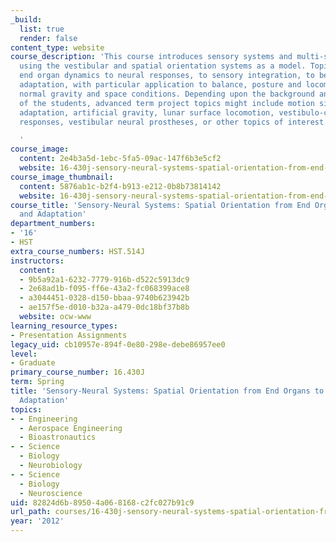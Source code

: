 ```yaml
---
_build:
  list: true
  render: false
content_type: website
course_description: 'This course introduces sensory systems and multi-sensory fusion
  using the vestibular and spatial orientation systems as a model. Topics range from
  end organ dynamics to neural responses, to sensory integration, to behavior, and
  adaptation, with particular application to balance, posture and locomotion under
  normal gravity and space conditions. Depending upon the background and interests
  of the students, advanced term project topics might include motion sickness, astronaut
  adaptation, artificial gravity, lunar surface locomotion, vestibulo-cardiovascular
  responses, vestibular neural prostheses, or other topics of interest.

  '
course_image:
  content: 2e4b3a5d-1ebc-5fa5-09ac-147f6b3e5cf2
  website: 16-430j-sensory-neural-systems-spatial-orientation-from-end-organs-to-behavior-and-adaptation-spring-2012
course_image_thumbnail:
  content: 5876ab1c-b2f4-b913-e212-0b8b73814142
  website: 16-430j-sensory-neural-systems-spatial-orientation-from-end-organs-to-behavior-and-adaptation-spring-2012
course_title: 'Sensory-Neural Systems: Spatial Orientation from End Organs to Behavior
  and Adaptation'
department_numbers:
- '16'
- HST
extra_course_numbers: HST.514J
instructors:
  content:
  - 9b5a92a1-6232-7779-916b-d522c5913dc9
  - 2e68ad1b-f095-ff6e-43a2-fc068399ace8
  - a3044451-0328-d150-bbaa-9740b623942b
  - ae157f5e-d010-b32a-a479-0dc18bf37b8b
  website: ocw-www
learning_resource_types:
- Presentation Assignments
legacy_uid: cb10957e-894f-0e80-298e-debe86957ee0
level:
- Graduate
primary_course_number: 16.430J
term: Spring
title: 'Sensory-Neural Systems: Spatial Orientation from End Organs to Behavior and
  Adaptation'
topics:
- - Engineering
  - Aerospace Engineering
  - Bioastronautics
- - Science
  - Biology
  - Neurobiology
- - Science
  - Biology
  - Neuroscience
uid: 82824d6b-8950-4a06-8168-c2fc027b91c9
url_path: courses/16-430j-sensory-neural-systems-spatial-orientation-from-end-organs-to-behavior-and-adaptation-spring-2012
year: '2012'
---
```

